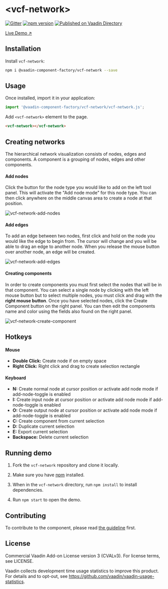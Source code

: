 # &lt;vcf-network&gt;

[![Gitter](https://badges.gitter.im/Join%20Chat.svg)](https://gitter.im/vaadin/web-components?utm_source=badge&utm_medium=badge&utm_campaign=pr-badge)
[![npm version](https://badgen.net/npm/v/@vaadin-component-factory/vcf-network)](https://www.npmjs.com/package/@vaadin-component-factory/vcf-network)
[![Published on Vaadin Directory](https://img.shields.io/badge/Vaadin%20Directory-published-00b4f0.svg)](https://vaadin.com/directory/component/vaadin-component-factoryvcf-network)

[Live Demo ↗](https://incubator.app.fi/vcf-network-demo/)

## Installation

Install `vcf-network`:

```sh
npm i @vaadin-component-factory/vcf-network --save
```

## Usage

Once installed, import it in your application:

```js
import '@vaadin-component-factory/vcf-network/vcf-network.js';
```

Add `<vcf-network>` element to the page.

```html
<vcf-network></vcf-network>
```

## Creating networks

The hierarchical network visualization consists of nodes, edges and components. A component is a grouping of nodes, edges and other components.

#### Add nodes

Click the button for the node type you would like to add on the left tool panel. This will activate the "Add node mode" for this node type. You can then click anywhere on the middle canvas area to create a node at that position.

![vcf-network-add-nodes](https://user-images.githubusercontent.com/3392815/63554015-e744bb00-c544-11e9-8d8f-e24811eccc9d.gif)

#### Add edges

To add an edge between two nodes, first click and hold on the node you would like the edge to begin from. The cursor will change and you will be able to drag an edge to another node. When you release the mouse button over another node, an edge will be created.

![vcf-network-add-edges](https://user-images.githubusercontent.com/3392815/63554051-02172f80-c545-11e9-9ac5-3a48a2a70424.gif)

#### Creating components

In order to create components you must first select the nodes that will be in that component. You can select a single node by clicking with the left mouse button but to select multiple nodes, you must click and drag with the **right mouse button**. Once you have selected nodes, click the Create Component button on the right panel. You can then edit the components name and color using the fields also found on the right panel.

![vcf-network-create-component](https://user-images.githubusercontent.com/3392815/63554069-12c7a580-c545-11e9-928d-e769ef192afb.gif)

## Hotkeys

#### Mouse
- **Double Click:** Create node if on empty space
- **Right Click:** Right click and drag to create selection rectangle

#### Keyboard
- **N:** Create normal node at cursor position or activate add node mode if add-node-toggle is enabled
- **I:** Create input node at cursor position or activate add node mode if add-node-toggle is enabled
- **O:** Create output node at cursor position or activate add node mode if add-node-toggle is enabled
- **C:** Create component from current selection
- **D:** Duplicate current selection
- **E:** Export current selection
- **Backspace:** Delete current selection

## Running demo

1. Fork the `vcf-network` repository and clone it locally.

1. Make sure you have [npm](https://www.npmjs.com/) installed.

1. When in the `vcf-network` directory, run `npm install` to install dependencies.

1. Run `npm start` to open the demo.

## Contributing

  To contribute to the component, please read [the guideline](https://github.com/vaadin/vaadin-core/blob/master/CONTRIBUTING.md) first.

## License

Commercial Vaadin Add-on License version 3 (CVALv3). For license terms, see LICENSE.

Vaadin collects development time usage statistics to improve this product. For details and to opt-out, see https://github.com/vaadin/vaadin-usage-statistics.
